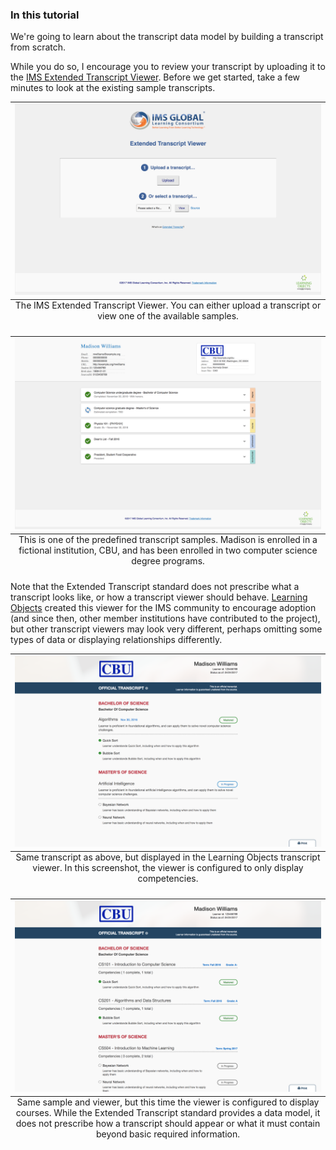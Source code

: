 ### <a id="in-this-tutorial"></a> In this tutorial

We're going to learn about the transcript data model by building a transcript from scratch.

While you do so, I encourage you to review your transcript by uploading it to the [IMS Extended Transcript Viewer](http://projects.imsglobal.org/eT-viewer/). Before we get started, take a few minutes to look at the existing sample transcripts.

<table class="image">
<caption align="bottom">The IMS Extended Transcript Viewer. You can either upload a transcript or view one of the available samples.</caption>
<tr><td><img src="../images/1.png" /></td></tr>
</table>

<table class="image">
<caption align="bottom">This is one of the predefined transcript samples. Madison is enrolled in a fictional institution, CBU, and has been enrolled in two computer science degree programs.</caption>
<tr><td><img src="../images/2.png" /></td></tr>
</table>

Note that the Extended Transcript standard does not prescribe what a transcript looks like, or how a transcript viewer should behave. <a href="http://learningobjects.com/#/">Learning Objects</a> created this viewer for the IMS community to encourage adoption (and since then, other member institutions have contributed to the project), but other transcript viewers may look very different, perhaps omitting some types of data or displaying relationships differently.

<table class="image">
<caption align="bottom">Same transcript as above, but displayed in the Learning Objects transcript viewer. In this screenshot, the viewer is configured to only display competencies.</caption>
<tr><td><img src="../images/3.png" /></td></tr>
</table>

<table class="image">
<caption align="bottom">Same sample and viewer, but this time the viewer is configured to display courses. While the Extended Transcript standard provides a data model, it does not prescribe how a transcript should appear or what it must contain beyond basic required information.</caption>
<tr><td><img src="../images/4.png" /></td></tr>
</table>
